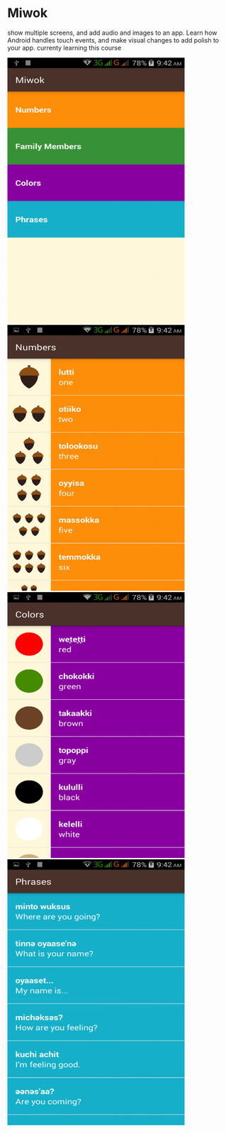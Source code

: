 # Miwok
show multiple screens, and add audio and images to an app. Learn how Android handles touch events, and make visual changes to add polish to your app. currenty learning this course

<img src="https://github.com/moskaoud/Miwok/blob/master/Screenshot_2018-01-21-09-42-07.png" width="400" height="600" /> <img src="https://github.com/moskaoud/Miwok/blob/master/Screenshot_2018-01-21-09-42-22.png" width="400" height="600" /> <img src="https://github.com/moskaoud/Miwok/blob/master/Screenshot_2018-01-21-09-42-39.png" width="400" height="600" /> <img src="https://github.com/moskaoud/Miwok/blob/master/Screenshot_2018-01-21-09-42-47.png" width="400" height="600" />
